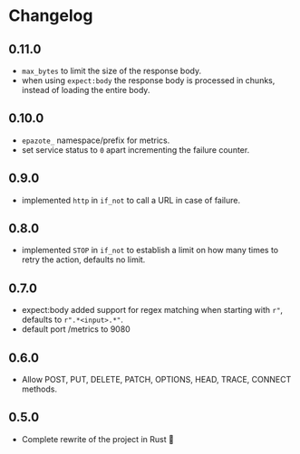Changelog
=========

## 0.11.0
- `max_bytes` to limit the size of the response body.
- when using `expect:body` the response body is processed in chunks, instead of loading the entire body.

## 0.10.0
- `epazote_` namespace/prefix for metrics.
- set service status to `0` apart incrementing the failure counter.

## 0.9.0
- implemented `http` in `if_not` to call a URL in case of failure.

## 0.8.0
- implemented `STOP` in `if_not` to establish a limit on how many times to retry the action, defaults no limit.

## 0.7.0
- expect:body added support for regex matching when starting with `r"`, defaults to `r".*<input>.*"`.
- default port /metrics to 9080

## 0.6.0
- Allow POST, PUT, DELETE, PATCH, OPTIONS, HEAD, TRACE, CONNECT methods.

## 0.5.0
- Complete rewrite of the project in Rust 🦀
